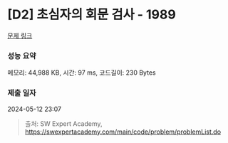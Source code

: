 # [D2] 초심자의 회문 검사 - 1989 

[문제 링크](https://swexpertacademy.com/main/code/problem/problemDetail.do?contestProbId=AV5PyTLqAf4DFAUq) 

### 성능 요약

메모리: 44,988 KB, 시간: 97 ms, 코드길이: 230 Bytes

### 제출 일자

2024-05-12 23:07



> 출처: SW Expert Academy, https://swexpertacademy.com/main/code/problem/problemList.do
